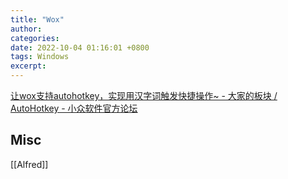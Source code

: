 ```yaml
---
title: "Wox"
author: 
categories: 
date: 2022-10-04 01:16:01 +0800
tags: Windows
excerpt: 
---
```







[让wox支持autohotkey，实现用汉字词触发快捷操作~ - 大家的板块 / AutoHotkey - 小众软件官方论坛](https://meta.appinn.net/t/topic/25130)



## Misc

[[Alfred]]



